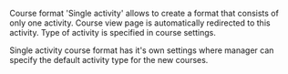 Course format 'Single activity' allows to create a format that consists of only one
activity. Course view page is automatically redirected to this activity.
Type of activity is specified in course settings.

Single activity course format has it's own settings where manager can specify
the default activity type for the new courses.
